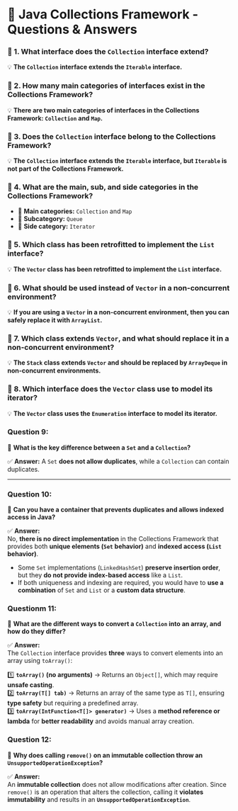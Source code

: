# 📝 Java Collections Framework - Questions & Answers  

### 🔹 1. What interface does the `Collection` interface extend?  
💡 **The `Collection` interface extends the `Iterable` interface.**  

### 🔹 2. How many main categories of interfaces exist in the Collections Framework?  
💡 **There are two main categories of interfaces in the Collections Framework: `Collection` and `Map`.**  

### 🔹 3. Does the `Collection` interface belong to the Collections Framework?  
💡 **The `Collection` interface extends the `Iterable` interface, but `Iterable` is not part of the Collections Framework.**  

### 🔹 4. What are the main, sub, and side categories in the Collections Framework?  
- 🔹 **Main categories:** `Collection` and `Map`  
- 🔹 **Subcategory:** `Queue`  
- 🔹 **Side category:** `Iterator`  

### 🔹 5. Which class has been retrofitted to implement the `List` interface?  
💡 **The `Vector` class has been retrofitted to implement the `List` interface.**  

### 🔹 6. What should be used instead of `Vector` in a non-concurrent environment?  
💡 **If you are using a `Vector` in a non-concurrent environment, then you can safely replace it with `ArrayList`.**  

### 🔹 7. Which class extends `Vector`, and what should replace it in a non-concurrent environment?  
💡 **The `Stack` class extends `Vector` and should be replaced by `ArrayDeque` in non-concurrent environments.**  

### 🔹 8. Which interface does the `Vector` class use to model its iterator?  
💡 **The `Vector` class uses the `Enumeration` interface to model its iterator.** 

### **Question 9:**  
🔹 **What is the key difference between a `Set` and a `Collection`?**  

✅ **Answer:** A `Set` **does not allow duplicates**, while a `Collection` can contain duplicates.  

---

### **Question 10:**  
🔹 **Can you have a container that prevents duplicates and allows indexed access in Java?**  

✅ **Answer:**  
No, **there is no direct implementation** in the Collections Framework that provides both **unique elements (`Set` behavior)** and **indexed access (`List` behavior)**.  
- Some `Set` implementations (`LinkedHashSet`) **preserve insertion order**, but they **do not provide index-based access** like a `List`.  
- If both uniqueness and indexing are required, you would have to **use a combination** of `Set` and `List` or a **custom data structure**.

### **Questionm 11:**  
🔹 **What are the different ways to convert a `Collection` into an array, and how do they differ?**  

✅ **Answer:**  
The `Collection` interface provides **three** ways to convert elements into an array using `toArray()`:  

1️⃣ **`toArray()` (no arguments)** → Returns an `Object[]`, which may require **unsafe casting**.  
2️⃣ **`toArray(T[] tab)`** → Returns an array of the same type as `T[]`, ensuring **type safety** but requiring a predefined array.  
3️⃣ **`toArray(IntFunction<T[]> generator)`** → Uses a **method reference or lambda** for **better readability** and avoids manual array creation.

### **Question 12:**  
🔹 **Why does calling `remove()` on an immutable collection throw an `UnsupportedOperationException`?**  

✅ **Answer:**  
An **immutable collection** does not allow modifications after creation. Since `remove()` is an operation that alters the collection, calling it **violates immutability** and results in an **`UnsupportedOperationException`**.

